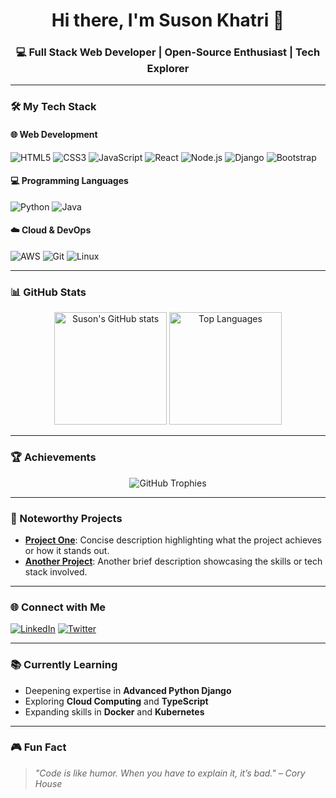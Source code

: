 <h1 align="center">Hi there, I'm Suson Khatri 👋</h1>
<h3 align="center">💻 Full Stack Web Developer | Open-Source Enthusiast | Tech Explorer</h3>

---

### 🛠️ My Tech Stack

#### 🌐 Web Development
![HTML5](https://img.shields.io/badge/HTML5-E34F26?style=flat-square&logo=html5&logoColor=white)
![CSS3](https://img.shields.io/badge/CSS3-1572B6?style=flat-square&logo=css3&logoColor=white)
![JavaScript](https://img.shields.io/badge/JavaScript-F7DF1E?style=flat-square&logo=javascript&logoColor=black)
![React](https://img.shields.io/badge/React-61DAFB?style=flat-square&logo=react&logoColor=black)
![Node.js](https://img.shields.io/badge/Node.js-339933?style=flat-square&logo=node.js&logoColor=white)
![Django](https://img.shields.io/badge/Django-092E20?style=flat-square&logo=django&logoColor=white)
![Bootstrap](https://img.shields.io/badge/Bootstrap-7952B3?style=flat-square&logo=bootstrap&logoColor=white)

#### 💻 Programming Languages
![Python](https://img.shields.io/badge/Python-3776AB?style=flat-square&logo=python&logoColor=white)
![Java](https://img.shields.io/badge/Java-007396?style=flat-square&logo=java&logoColor=white)

#### ☁️ Cloud & DevOps
![AWS](https://img.shields.io/badge/AWS-232F3E?style=flat-square&logo=amazon-aws&logoColor=white)
![Git](https://img.shields.io/badge/Git-F05032?style=flat-square&logo=git&logoColor=white)
![Linux](https://img.shields.io/badge/Linux-FCC624?style=flat-square&logo=linux&logoColor=black)

---

### 📊 GitHub Stats
<div align="center">
    <img src="https://github-readme-stats.vercel.app/api?username=KhatriSuson&show_icons=true&theme=radical" alt="Suson's GitHub stats" height="180"/>
    <img src="https://github-readme-stats.vercel.app/api/top-langs/?username=KhatriSuson&layout=compact&theme=radical" alt="Top Languages" height="180"/>
</div>

---

### 🏆 Achievements
<div align="center">
    <img src="https://github-profile-trophy.vercel.app/?username=KhatriSuson&theme=onedark&no-frame=true&column=3" alt="GitHub Trophies"/>
</div>

---

### 🚀 Noteworthy Projects
- **[Project One](https://github.com/KhatriSuson/Project-Name)**: Concise description highlighting what the project achieves or how it stands out.
- **[Another Project](https://github.com/KhatriSuson/Another-Project)**: Another brief description showcasing the skills or tech stack involved.

---

### 🌐 Connect with Me
[![LinkedIn](https://img.shields.io/badge/LinkedIn-0A66C2?style=flat-square&logo=linkedin&logoColor=white)](https://www.linkedin.com/in/sushan-khatri-959248259/)
[![Twitter](https://img.shields.io/badge/Twitter-1DA1F2?style=flat-square&logo=twitter&logoColor=white)](https://twitter.com/your-profile)

---

### 📚 Currently Learning
- Deepening expertise in **Advanced Python Django**
- Exploring **Cloud Computing** and **TypeScript**
- Expanding skills in **Docker** and **Kubernetes**

---

### 🎮 Fun Fact
> _"Code is like humor. When you have to explain it, it’s bad." – Cory House_

<!--
**KhatriSuson/KhatriSuson** is a ✨ special ✨ repository because its `README.md` appears on your GitHub profile. 
-->

